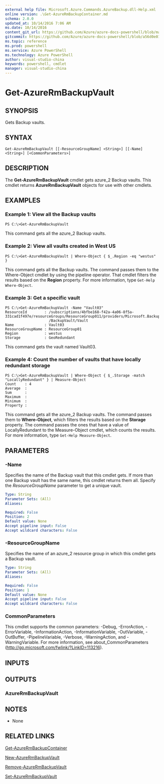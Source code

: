 ```yaml
---
external help file: Microsoft.Azure.Commands.AzureBackup.dll-Help.xml
online version: .\Get-AzureRmBackupContainer.md
schema: 2.0.0
updated_at: 10/14/2016 7:06 AM
ms.date: 10/14/2016
content_git_url: https://github.com/Azure/azure-docs-powershell/blob/master/azureps-cmdlets-docs/ResourceManager/AzureRM.Backup/v1.0/CmdletMDs/Get-AzureRmBackupVault.md
gitcommit: https://github.com/Azure/azure-docs-powershell/blob/a56d0e01e65c2c33aa2af13dd29addc94ead6e88/azureps-cmdlets-docs/ResourceManager/AzureRM.Backup/v1.0/CmdletMDs/Get-AzureRmBackupVault.md
ms.topic: reference
ms.prod: powershell
ms.service: Azure PowerShell
ms.technology: Azure PowerShell
author: visual-studio-china
keywords: powershell, cmdlet
manager: visual-studio-china
---
```


# Get-AzureRmBackupVault

## SYNOPSIS
Gets Backup vaults.

## SYNTAX

```
Get-AzureRmBackupVault [[-ResourceGroupName] <String>] [[-Name] <String>] [<CommonParameters>]
```

## DESCRIPTION
The **Get-AzureRmBackupVault** cmdlet gets azure_2 Backup vaults.
This cmdlet returns **AzureRmBackupVault** objects for use with other cmdlets.

## EXAMPLES

### Example 1: View all the Backup vaults
```
PS C:\>Get-AzureRmBackupVault
```

This command gets all the azure_2 Backup vaults.

### Example 2: View all vaults created in West US
```
PS C:\>Get-AzureRmBackupVault | Where-Object { $_.Region -eq "westus" }
```

This command gets all the Backup vaults.
The command passes them to the Where-Object cmdlet by using the pipeline operator.
That cmdlet filters the results based on the **Region** property.
For more information, type `Get-Help Where-Object`.

### Example 3: Get a specific vault
```
PS C:\>Get-AzureRmBackupVault -Name "Vault03"
ResourceId        : /subscriptions/4bfbe168-f42a-4a06-8f5a-331cad1f497e/resourceGroups/ResourceGroup011/providers/Microsoft.Backup
                    /BackupVault/Vault
Name              : Vault03
ResourceGroupName : ResourceGroup01
Region            : westus
Storage           : GeoRedundant
```

This command gets the vault named Vault03.

### Example 4: Count the number of vaults that have locally redundant storage
```
PS C:\>Get-AzureRmBackupVault | Where-Object { $_.Storage -match "LocallyRedundant" } | Measure-Object
Count    : 4
Average  : 
Sum      : 
Maximum  : 
Minimum  : 
Property :
```

This command gets all the azure_2 Backup vaults.
The command passes them to **Where-Object**, which filters the results based on the **Storage** property.
The command passes the ones that have a value of LocallyRedundant to the Measure-Object cmdlet, which counts the results.
For more information, type `Get-Help Measure-Object`.

## PARAMETERS

### -Name
Specifies the name of the Backup vault that this cmdlet gets.
If more than one Backup vault has the same name, this cmdlet returns them all.
Specify the *ResourceGroupName* parameter to get a unique vault.

```yaml
Type: String
Parameter Sets: (All)
Aliases: 

Required: False
Position: 2
Default value: None
Accept pipeline input: False
Accept wildcard characters: False
```

### -ResourceGroupName
Specifies the name of an azure_2 resource group in which this cmdlet gets a Backup vault.

```yaml
Type: String
Parameter Sets: (All)
Aliases: 

Required: False
Position: 1
Default value: None
Accept pipeline input: False
Accept wildcard characters: False
```

### CommonParameters
This cmdlet supports the common parameters: -Debug, -ErrorAction, -ErrorVariable, -InformationAction, -InformationVariable, -OutVariable, -OutBuffer, -PipelineVariable, -Verbose, -WarningAction, and -WarningVariable. For more information, see about_CommonParameters (http://go.microsoft.com/fwlink/?LinkID=113216).

## INPUTS

## OUTPUTS

### AzureRmBackupVault

## NOTES
* None

## RELATED LINKS

[Get-AzureRmBackupContainer](.\Get-AzureRmBackupContainer.md)

[New-AzureRmBackupVault](.\New-AzureRmBackupVault.md)

[Remove-AzureRmBackupVault](.\Remove-AzureRmBackupVault.md)

[Set-AzureRmBackupVault](.\Set-AzureRmBackupVault.md)

